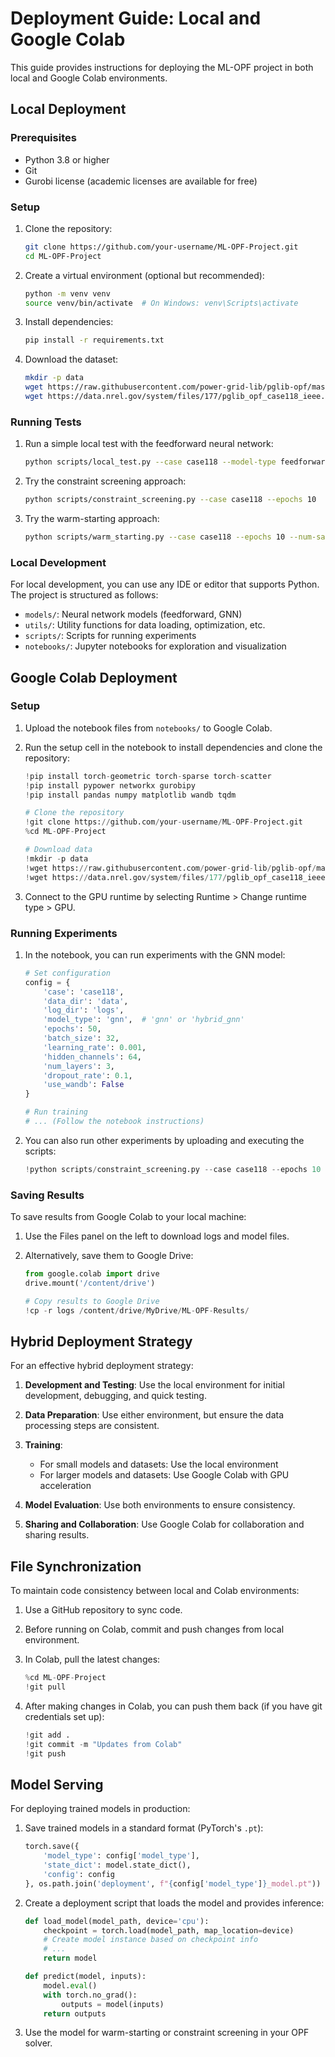 # Deployment Guide: Local and Google Colab

This guide provides instructions for deploying the ML-OPF project in both local and Google Colab environments.

## Local Deployment

### Prerequisites

- Python 3.8 or higher
- Git
- Gurobi license (academic licenses are available for free)

### Setup

1. Clone the repository:
   ```bash
   git clone https://github.com/your-username/ML-OPF-Project.git
   cd ML-OPF-Project
   ```

2. Create a virtual environment (optional but recommended):
   ```bash
   python -m venv venv
   source venv/bin/activate  # On Windows: venv\Scripts\activate
   ```

3. Install dependencies:
   ```bash
   pip install -r requirements.txt
   ```

4. Download the dataset:
   ```bash
   mkdir -p data
   wget https://raw.githubusercontent.com/power-grid-lib/pglib-opf/master/pglib_opf_case118_ieee.m -O data/pglib_opf_case118.m
   wget https://data.nrel.gov/system/files/177/pglib_opf_case118_ieee.csv -O data/pglib_opf_case118.csv
   ```

### Running Tests

1. Run a simple local test with the feedforward neural network:
   ```bash
   python scripts/local_test.py --case case118 --model-type feedforward --epochs 10
   ```

2. Try the constraint screening approach:
   ```bash
   python scripts/constraint_screening.py --case case118 --epochs 10
   ```

3. Try the warm-starting approach:
   ```bash
   python scripts/warm_starting.py --case case118 --epochs 10 --num-samples 5
   ```

### Local Development

For local development, you can use any IDE or editor that supports Python. The project is structured as follows:

- `models/`: Neural network models (feedforward, GNN)
- `utils/`: Utility functions for data loading, optimization, etc.
- `scripts/`: Scripts for running experiments
- `notebooks/`: Jupyter notebooks for exploration and visualization

## Google Colab Deployment

### Setup

1. Upload the notebook files from `notebooks/` to Google Colab.

2. Run the setup cell in the notebook to install dependencies and clone the repository:
   ```python
   !pip install torch-geometric torch-sparse torch-scatter
   !pip install pypower networkx gurobipy
   !pip install pandas numpy matplotlib wandb tqdm
   
   # Clone the repository
   !git clone https://github.com/your-username/ML-OPF-Project.git
   %cd ML-OPF-Project
   
   # Download data
   !mkdir -p data
   !wget https://raw.githubusercontent.com/power-grid-lib/pglib-opf/master/pglib_opf_case118_ieee.m -O data/pglib_opf_case118.m
   !wget https://data.nrel.gov/system/files/177/pglib_opf_case118_ieee.csv -O data/pglib_opf_case118.csv
   ```

3. Connect to the GPU runtime by selecting Runtime > Change runtime type > GPU.

### Running Experiments

1. In the notebook, you can run experiments with the GNN model:
   ```python
   # Set configuration
   config = {
       'case': 'case118',
       'data_dir': 'data',
       'log_dir': 'logs',
       'model_type': 'gnn',  # 'gnn' or 'hybrid_gnn'
       'epochs': 50,
       'batch_size': 32,
       'learning_rate': 0.001,
       'hidden_channels': 64,
       'num_layers': 3,
       'dropout_rate': 0.1,
       'use_wandb': False
   }
   
   # Run training
   # ... (Follow the notebook instructions)
   ```

2. You can also run other experiments by uploading and executing the scripts:
   ```python
   !python scripts/constraint_screening.py --case case118 --epochs 10 --gpu
   ```

### Saving Results

To save results from Google Colab to your local machine:

1. Use the Files panel on the left to download logs and model files.

2. Alternatively, save them to Google Drive:
   ```python
   from google.colab import drive
   drive.mount('/content/drive')
   
   # Copy results to Google Drive
   !cp -r logs /content/drive/MyDrive/ML-OPF-Results/
   ```

## Hybrid Deployment Strategy

For an effective hybrid deployment strategy:

1. **Development and Testing**: Use the local environment for initial development, debugging, and quick testing.

2. **Data Preparation**: Use either environment, but ensure the data processing steps are consistent.

3. **Training**:
   - For small models and datasets: Use the local environment
   - For larger models and datasets: Use Google Colab with GPU acceleration

4. **Model Evaluation**: Use both environments to ensure consistency.

5. **Sharing and Collaboration**: Use Google Colab for collaboration and sharing results.

## File Synchronization

To maintain code consistency between local and Colab environments:

1. Use a GitHub repository to sync code.

2. Before running on Colab, commit and push changes from local environment.

3. In Colab, pull the latest changes:
   ```python
   %cd ML-OPF-Project
   !git pull
   ```

4. After making changes in Colab, you can push them back (if you have git credentials set up):
   ```python
   !git add .
   !git commit -m "Updates from Colab"
   !git push
   ```

## Model Serving

For deploying trained models in production:

1. Save trained models in a standard format (PyTorch's `.pt`):
   ```python
   torch.save({
       'model_type': config['model_type'],
       'state_dict': model.state_dict(),
       'config': config
   }, os.path.join('deployment', f"{config['model_type']}_model.pt"))
   ```

2. Create a deployment script that loads the model and provides inference:
   ```python
   def load_model(model_path, device='cpu'):
       checkpoint = torch.load(model_path, map_location=device)
       # Create model instance based on checkpoint info
       # ...
       return model
   
   def predict(model, inputs):
       model.eval()
       with torch.no_grad():
           outputs = model(inputs)
       return outputs
   ```

3. Use the model for warm-starting or constraint screening in your OPF solver. 